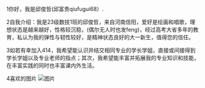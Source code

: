 1你好，我是邱俊哲(邱富贵qiufugui68）.
                                                                                                                                                                                                 
2自我介绍：我是23级数技1班的邱俊哲，来自河南信阳，爱好是绘画和唱歌，理想状态是越来越好，性格较沉稳，(偶尔无人时也发feng)，经过高考大省多年的教育，私认为我的弹性与韧性较好，是精神状态良好的大一新生，值得您的信任。

3如若有幸加入414，我希望能认识并结交相同专业的学长学姐，直接或间接得到学长学姐以及专业老师的指点；其次，我希望能丰富并拓展我的专业知识和技能，在丰富实践的同时也丰富课内外生活。

4喜欢的图片
![图片](https://github.com/qiufugui68/qiujunzhe_414join/assets/147023199/a2c346c3-6adf-4cb5-a01f-a6ae06ec5874)

